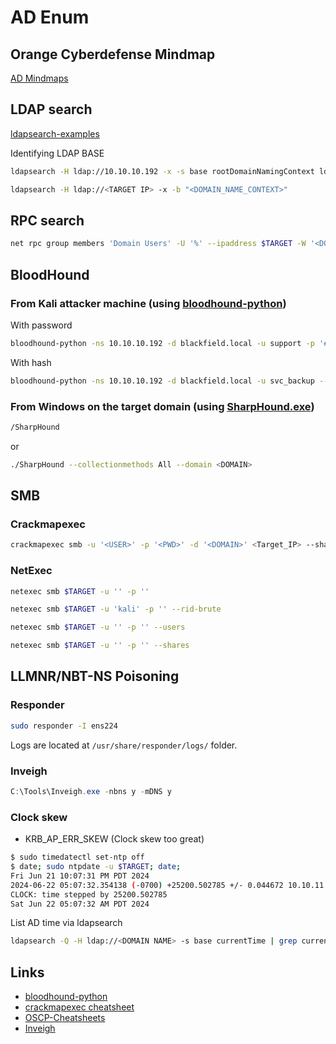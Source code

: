 # AD Enum

## Orange Cyberdefense Mindmap

[AD Mindmaps](https://github.com/Orange-Cyberdefense/ocd-mindmaps)

## LDAP search

[ldapsearch-examples](https://devconnected.com/how-to-search-ldap-using-ldapsearch-examples/)

Identifying LDAP BASE

```bash
ldapsearch -H ldap://10.10.10.192 -x -s base rootDomainNamingContext ldapServiceName dnsHostName defaultNamingContext
```

```bash
ldapsearch -H ldap://<TARGET IP> -x -b "<DOMAIN_NAME_CONTEXT>"
```

## RPC search

```bash
net rpc group members 'Domain Users' -U '%' --ipaddress $TARGET -W '<DOMAIN>' --long --verbose
```

## BloodHound

### From Kali attacker machine (using [bloodhound-python](https://github.com/fox-it/BloodHound.py))

With password

```bash
bloodhound-python -ns 10.10.10.192 -d blackfield.local -u support -p '#00^BlackKnight' -c all 
```

With hash

```bash
bloodhound-python -ns 10.10.10.192 -d blackfield.local -u svc_backup --hashes 9658d1d1dcd9250115e2205d9f48400d:9658d1d1dcd9250115e2205d9f48400d -c all
```

### From Windows on the target domain (using [SharpHound.exe](https://github.com/BloodHoundAD/BloodHound/tree/master/Collectors))

```bash
/SharpHound
```

or

```bash
./SharpHound --collectionmethods All --domain <DOMAIN>
```

## SMB

### Crackmapexec

```bash
crackmapexec smb -u '<USER>' -p '<PWD>' -d '<DOMAIN>' <Target_IP> --shares
```

### NetExec

```bash
netexec smb $TARGET -u '' -p ''
```

```bash
netexec smb $TARGET -u 'kali' -p '' --rid-brute
```

```bash
netexec smb $TARGET -u '' -p '' --users
```

```bash
netexec smb $TARGET -u '' -p '' --shares
```

## LLMNR/NBT-NS Poisoning

### Responder

```bash
sudo responder -I ens224
```

Logs are located at `/usr/share/responder/logs/` folder.

### Inveigh

```powershell
C:\Tools\Inveigh.exe -nbns y -mDNS y
```

### Clock skew

- KRB_AP_ERR_SKEW (Clock skew too great)

```bash
$ sudo timedatectl set-ntp off
$ date; sudo ntpdate -u $TARGET; date;     
Fri Jun 21 10:07:31 PM PDT 2024
2024-06-22 05:07:32.354138 (-0700) +25200.502785 +/- 0.044672 10.10.11.236 s1 no-leap
CLOCK: time stepped by 25200.502785
Sat Jun 22 05:07:32 AM PDT 2024
```

List AD time via ldapsearch

```bash
ldapsearch -Q -H ldap://<DOMAIN NAME> -s base currentTime | grep currentTime
```


## Links

- [bloodhound-python](https://github.com/fox-it/BloodHound.py)
- [crackmapexec cheatsheet](https://lisandre.com/archives/14589)
- [OSCP-Cheatsheets](https://github.com/blackc03r/OSCP-Cheatsheets)
- [Inveigh](https://github.com/Kevin-Robertson/Inveigh)
